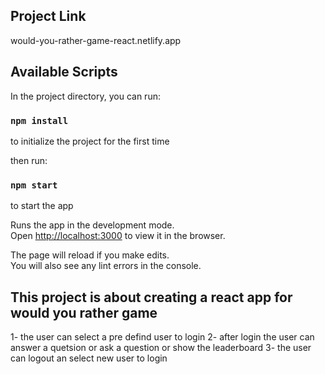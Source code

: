 ## Project Link
would-you-rather-game-react.netlify.app

## Available Scripts

In the project directory, you can run:

### `npm install` 

to initialize the project for the first time 

then run: 

### `npm start`

to start the app

Runs the app in the development mode.<br />
Open [http://localhost:3000](http://localhost:3000) to view it in the browser.

The page will reload if you make edits.<br />
You will also see any lint errors in the console.

## This project is about creating a react app for would you rather game 
1- the user can select a pre defind user to login 
2- after login the user can answer a quetsion or ask a question or show the leaderboard 
3- the user can logout an select new user to login 
